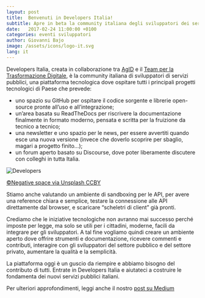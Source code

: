 ```yaml
---
layout: post
title:  Benvenuti in Developers Italia!
subtitle: Apre in beta la community italiana degli sviluppatori dei servizi pubblici digitali
date:   2017-02-24 11:00:00 +0100
categories: eventi sviluppatori
author: Giovanni Bajo
image: /assets/icons/logo-it.svg
lang: it
---
```


Developers Italia, creata in collaborazione tra [AgID](http://agid.gov.it) e il [Team per la Trasformazione Digitale](https://teamdigitale.governo.it), è la community italiana di sviluppatori di servizi pubblici, una piattaforma tecnologica dove ospitare tutti i principali progetti tecnologici di Paese che prevede:

 * uno spazio su GitHub per ospitare il codice sorgente e librerie open-source pronte all’uso e all’integrazione;
 * un’area basata su ReadTheDocs per riscrivere la documentazione finalmente in formato moderno, pensata e scritta per la fruizione da tecnico a tecnico;
 * una newsletter e uno spazio per le news, per essere avvertiti quando esce una nuova versione (invece che doverlo scoprire per sbaglio, magari a progetto finito…);
 * un forum aperto basato su Discourse, dove poter liberamente discutere con colleghi in tutta Italia.



![Developers](https://developers.italia.it/assets/images/independent-developer.jpg)

[©Negative space via Unsplash CCBY](https://unsplash.com/photos/6g0KJWnBhxg)

Stiamo anche valutando un ambiente di sandboxing per le API, per avere una reference chiara e semplice, testare la connessione alle API direttamente dal browser, e scaricare “scheletri di client” già pronti.

Crediamo che le iniziative tecnologiche non avranno mai successo perché imposte per legge, ma solo se utili per i cittadini, moderne, facili da integrare per gli sviluppatori. A tal fine vogliamo quindi creare un ambiente aperto dove offrire strumenti e documentazione, ricevere commenti e contributi, interagire con gli sviluppatori del settore pubblico e del settore privato, aumentare la qualità e la semplicità.

La piattaforma oggi è un guscio da riempire e abbiamo bisogno del contributo di tutti. Entrate in Developers Italia e aiutateci a costruire le fondamenta dei nuovi servizi pubblici italiani.

Per ulteriori approfondimenti, leggi anche il nostro [post su Medium](https://medium.com/team-per-la-trasformazione-digitale)

